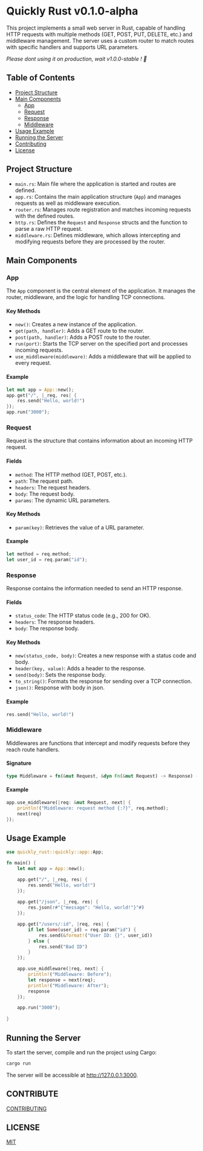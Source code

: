 # Quickly Rust v0.1.0-alpha

This project implements a small web server in Rust, capable of handling HTTP requests with multiple methods (GET, POST, PUT, DELETE, etc.) and middleware management. The server uses a custom router to match routes with specific handlers and supports URL parameters.

*Please dont using it on production, wait v1.0.0-stable ! 🤡*


## Table of Contents

- [Project Structure](#project-structure)
- [Main Components](#main-components)
  - [App](#app)
  - [Request](#request)
  - [Response](#response)
  - [Middleware](#middleware)
- [Usage Example](#usage-example)
- [Running the Server](#running-the-server)
- [Contributing](#contribute)
- [License](#license) 

## Project Structure

- `main.rs`: Main file where the application is started and routes are defined.
- `app.rs`: Contains the main application structure (`App`) and manages requests as well as middleware execution.
- `router.rs`: Manages route registration and matches incoming requests with the defined routes.
- `http.rs`: Defines the `Request` and `Response` structs and the function to parse a raw HTTP request.
- `middleware.rs`: Defines middleware, which allows intercepting and modifying requests before they are processed by the router.

## Main Components

### App

The `App` component is the central element of the application. It manages the router, middleware, and the logic for handling TCP connections.

#### Key Methods

- `new()`: Creates a new instance of the application.
- `get(path, handler)`: Adds a GET route to the router.
- `post(path, handler)`: Adds a POST route to the router.
- `run(port)`: Starts the TCP server on the specified port and processes incoming requests.
- `use_middleware(middleware)`: Adds a middleware that will be applied to every request.

#### Example

```rust
let mut app = App::new();
app.get("/", |_req, res| {        
    res.send("Hello, world!")
});
app.run("3000");
```

### Request
Request is the structure that contains information about an incoming HTTP request.

#### Fields
* `method`: The HTTP method (GET, POST, etc.).
* `path`: The request path.
* `headers`: The request headers.
* `body`: The request body.
* `params`: The dynamic URL parameters.
#### Key Methods
* `param(key)`: Retrieves the value of a URL parameter.
#### Example
```rust
let method = req.method;
let user_id = req.param("id");
```

### Response
Response contains the information needed to send an HTTP response.

#### Fields
* `status_code`: The HTTP status code (e.g., 200 for OK).
* `headers`: The response headers.
* `body`: The response body.
#### Key Methods
* `new(status_code, body)`: Creates a new response with a status code and body.
* `header(key, value)`: Adds a header to the response.
* `send(body)`: Sets the response body.
* `to_string()`: Formats the response for sending over a TCP connection.
* `json()`: Response with body in json.
#### Example
```rust
res.send("Hello, world!") 
```

### Middleware
Middlewares are functions that intercept and modify requests before they reach route handlers.

#### Signature
```rust
type Middleware = fn(&mut Request, &dyn Fn(&mut Request) -> Response) -> Response;
```
#### Example
```rust
app.use_middleware(|req: &mut Request, next| {
    println!("Middleware: request method {:?}", req.method);
    next(req)
});
```

## Usage Example
```rust
use quickly_rust::quickly::app::App;

fn main() {
    let mut app = App::new();

    app.get("/", |_req, res| {
        res.send("Hello, world!")
    });
    
    app.get("/json", |_req, res| {
        res.json(r#"{"message": "Hello, world!"}"#)
    });

    app.get("/users/:id", |req, res| {
        if let Some(user_id) = req.param("id") {
            res.send(&format!("User ID: {}", user_id))
        } else {
            res.send("Bad ID")
        }
    });

    app.use_middleware(|req, next| {
        println!("Middleware: Before");
        let response = next(req);
        println!("Middleware: After");
        response
    });

    app.run("3000");
    
}
```

## Running the Server
To start the server, compile and run the project using Cargo:

```bash
cargo run
```
The server will be accessible at http://127.0.0.1:3000.

## CONTRIBUTE 
[CONTRIBUTING](CONTRIBUTING.md)

## LICENSE
[MIT](LICENSE)